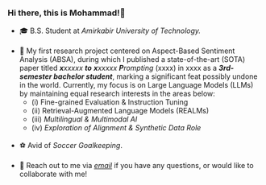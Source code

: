 ### Hi there, this is Mohammad!👋
<ul>
<li> 🎓 B.S. Student at <i>Amirkabir University of Technology.</i><br><br>
<li> 🔭 My first research project centered on Aspect-Based Sentiment Analysis (ABSA), during which I published a state-of-the-art (SOTA) paper titled <i><b>x</b>xxxxx <b>to</b> <b>x</b>xxxxx <b>P</b>rompting</i> (xxxx) in xxxx as a <b><i>3rd-semester bachelor student</i></b>, marking a significant feat possibly undone in the world. Currently, my focus is on Large Language Models (LLMs) by maintaining equal research interests in the areas below:<br>
<ul>
<li> (i) Fine-grained Evaluation & Instruction Tuning<br>
<li> (ii) Retrieval-Augmented Language Models (REALMs)
<li> (iii) <i>Multilingual & Multimodal AI</i><br>
<li> (iv) <i>Exploration of Alignment & Synthetic Data Role</i>
</ul>
<br>
<li> ⚽ Avid of <i>Soccer Goalkeeping</i>.<br><br>
<li> 💬 Reach out to me via <a href="mailto:mghiasvandm1@gmail.com"><i> email</i></a> if you have any questions, or would like to collaborate with me!
</ul>
